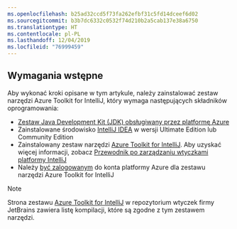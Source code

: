 ```yaml
---
ms.openlocfilehash: b25ad32ccd5f73fa262efbf31c5fd14dceef6d02
ms.sourcegitcommit: b3b7dc6332c0532f74d210b2a5cab137e38a6750
ms.translationtype: HT
ms.contentlocale: pl-PL
ms.lasthandoff: 12/04/2019
ms.locfileid: "76999459"
---
```


## <a name="prerequisites"></a>Wymagania wstępne

Aby wykonać kroki opisane w tym artykule, należy zainstalować zestaw narzędzi Azure Toolkit for IntelliJ, który wymaga następujących składników oprogramowania:

* [Zestaw Java Development Kit (JDK) obsługiwany przez platformę Azure](https://aka.ms/azure-jdks)
* Zainstalowane środowisko [IntelliJ IDEA](https://www.jetbrains.com/idea/download/) w wersji Ultimate Edition lub Community Edition
* Zainstalowany zestaw narzędzi [Azure Toolkit for IntelliJ](https://plugins.jetbrains.com/plugin/8053). Aby uzyskać więcej informacji, zobacz [Przewodnik po zarządzaniu wtyczkami platformy IntelliJ](https://www.jetbrains.com/help/idea/managing-plugins.html)
* Należy [być zalogowanym](../intellij/azure-toolkit-for-intellij-sign-in-instructions.md) do konta platformy Azure dla zestawu narzędzi Azure Toolkit for IntelliJ

> [!NOTE]
> 
> Strona zestawu [Azure Toolkit for IntelliJ](https://plugins.jetbrains.com/plugin/8053) w repozytorium wtyczek firmy JetBrains zawiera listę kompilacji, które są zgodne z tym zestawem narzędzi.
> 

<!--
> [!IMPORTANT]
> 
> If you are using the Azure Toolkit for IntelliJ on Windows, the toolkit requires installing the Azure SDK 2.9.6 or later in order to use the Azure emulator. You have two options for installing the Azure SDK:
> 
> * You can download and install the Azure SDK by using the [Web Platform Installer (WebPI)](https://go.microsoft.com/fwlink/?LinkID=252838).
> * If you do not have the Azure SDK installed when you create your first Azure deployment project, you will be prompted to automatically download install the requisite version of the Azure SDK.
> 
> Note that the Azure SDK is only required on Windows.
> 
-->
